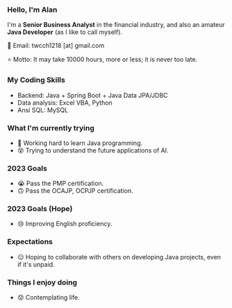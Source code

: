 ### Hello, I'm Alan

I'm a **Senior Business Analyst** in the financial industry,
and also an amateur **Java Developer** (as I like to call myself).

📧 Email: twcch1218 [at] gmail.com  

⭐ Motto: It may take 10000 hours, more or less; it is never too late.

### My Coding Skills

- Backend: Java + Spring Boot + Java Data JPA/JDBC
- Data analysis: Excel VBA, Python
- Ansi SQL: MySQL

### What I'm currently trying

- 🤪 Working hard to learn Java programming.
- 😵 Trying to understand the future applications of AI.

### 2023 Goals

- 😭 Pass the PMP certification.
- 🙃 Pass the OCAJP, OCPJP certification.

### 2023 Goals (Hope)

- 😢 Improving English proficiency.

### Expectations

- 😑 Hoping to collaborate with others on developing Java projects, even if it's unpaid.

### Things I enjoy doing

- 😟 Contemplating life.
